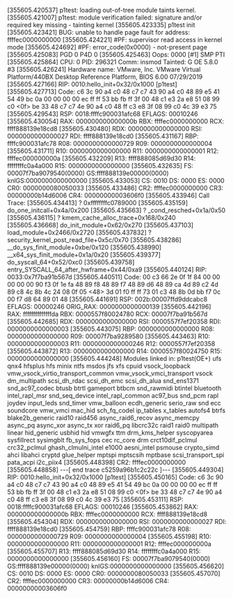 [355605.420537] p1test: loading out-of-tree module taints kernel.
[355605.421007] p1test: module verification failed: signature and/or required key missing - tainting kernel
[355605.423335] p1test init
[355605.423421] BUG: unable to handle page fault for address: ffffec0000000000
[355605.424221] #PF: supervisor read access in kernel mode
[355605.424692] #PF: error_code(0x0000) - not-present page
[355605.425083] PGD 0 P4D 0 
[355605.425463] Oops: 0000 [#1] SMP PTI
[355605.425864] CPU: 0 PID: 296321 Comm: insmod Tainted: G           OE     5.8.0 #3
[355605.426241] Hardware name: VMware, Inc. VMware Virtual Platform/440BX Desktop Reference Platform, BIOS 6.00 07/29/2019
[355605.427166] RIP: 0010:hello_init+0x32/0x1000 [p1test]
[355605.427713] Code: c6 3c 90 a4 c0 48 c7 c7 43 90 a4 c0 48 89 e5 41 54 49 bc 0a 00 00 00 00 ec ff ff 53 bb fb ff 3f 00 48 c1 e3 2a e8 51 08 99 c0 <0f> be 33 48 c7 c7 4e 90 a4 c0 48 ff c3 e8 3f 08 99 c0 4c 39 e3 75
[355605.429543] RSP: 0018:ffffc900031afc68 EFLAGS: 00010246
[355605.430054] RAX: 000000000000000b RBX: ffffec0000000000 RCX: ffff888139e18cd8
[355605.430480] RDX: 0000000000000000 RSI: 0000000000000027 RDI: ffff888139e18cd0
[355605.431167] RBP: ffffc900031afc78 R08: 0000000000000729 R09: 0000000000000004
[355605.431711] R10: 0000000000000000 R11: 0000000000000001 R12: ffffec000000000a
[355605.432209] R13: ffff888085d69d30 R14: ffffffffc0a4a000 R15: 0000000000000000
[355605.432635] FS:  00007f7ba9079540(0000) GS:ffff888139e00000(0000) knlGS:0000000000000000
[355605.433053] CS:  0010 DS: 0000 ES: 0000 CR0: 0000000080050033
[355605.433486] CR2: ffffec0000000000 CR3: 00000000b14d6006 CR4: 00000000003606f0
[355605.433946] Call Trace:
[355605.434413]  ? 0xffffffffc0789000
[355605.435159]  do_one_initcall+0x4a/0x200
[355605.435663]  ? _cond_resched+0x1a/0x50
[355605.436115]  ? kmem_cache_alloc_trace+0x168/0x240
[355605.436668]  do_init_module+0x62/0x270
[355605.437103]  load_module+0x2466/0x2720
[355605.437832]  ? security_kernel_post_read_file+0x5c/0x70
[355605.438286]  __do_sys_finit_module+0xbe/0x120
[355605.438990]  __x64_sys_finit_module+0x1a/0x20
[355605.439377]  do_syscall_64+0x52/0xc0
[355605.439758]  entry_SYSCALL_64_after_hwframe+0x44/0xa9
[355605.440124] RIP: 0033:0x7f7ba91b567d
[355605.440511] Code: 00 c3 66 2e 0f 1f 84 00 00 00 00 00 90 f3 0f 1e fa 48 89 f8 48 89 f7 48 89 d6 48 89 ca 4d 89 c2 4d 89 c8 4c 8b 4c 24 08 0f 05 <48> 3d 01 f0 ff ff 73 01 c3 48 8b 0d bb f7 0c 00 f7 d8 64 89 01 48
[355605.441691] RSP: 002b:00007ffd9ddcabc8 EFLAGS: 00000246 ORIG_RAX: 0000000000000139
[355605.442196] RAX: ffffffffffffffda RBX: 0000557f80024780 RCX: 00007f7ba91b567d
[355605.442685] RDX: 0000000000000000 RSI: 0000557f7ef20358 RDI: 0000000000000003
[355605.443075] RBP: 0000000000000000 R08: 0000000000000000 R09: 00007f7ba9289580
[355605.443463] R10: 0000000000000003 R11: 0000000000000246 R12: 0000557f7ef20358
[355605.443872] R13: 0000000000000000 R14: 0000557f80024750 R15: 0000000000000000
[355605.444248] Modules linked in: p1test(OE+) ufs qnx4 hfsplus hfs minix ntfs msdos jfs xfs cpuid vsock_loopback vmw_vsock_virtio_transport_common vmw_vsock_vmci_transport vsock dm_multipath scsi_dh_rdac scsi_dh_emc scsi_dh_alua snd_ens1371 snd_ac97_codec btusb btrtl gameport btbcm snd_rawmidi btintel bluetooth intel_rapl_msr snd_seq_device intel_rapl_common ac97_bus snd_pcm rapl joydev input_leds snd_timer vmw_balloon ecdh_generic serio_raw snd ecc soundcore vmw_vmci mac_hid sch_fq_codel ip_tables x_tables autofs4 btrfs blake2b_generic raid10 raid456 async_raid6_recov async_memcpy async_pq async_xor async_tx xor raid6_pq libcrc32c raid1 raid0 multipath linear hid_generic usbhid hid vmwgfx ttm drm_kms_helper syscopyarea sysfillrect sysimgblt fb_sys_fops cec rc_core drm crct10dif_pclmul crc32_pclmul ghash_clmulni_intel e1000 aesni_intel psmouse crypto_simd ahci libahci cryptd glue_helper mptspi mptscsih mptbase scsi_transport_spi pata_acpi i2c_piix4
[355605.448398] CR2: ffffec0000000000
[355605.448858] ---[ end trace c5259a96b1c2c22c ]---
[355605.449304] RIP: 0010:hello_init+0x32/0x1000 [p1test]
[355605.450165] Code: c6 3c 90 a4 c0 48 c7 c7 43 90 a4 c0 48 89 e5 41 54 49 bc 0a 00 00 00 00 ec ff ff 53 bb fb ff 3f 00 48 c1 e3 2a e8 51 08 99 c0 <0f> be 33 48 c7 c7 4e 90 a4 c0 48 ff c3 e8 3f 08 99 c0 4c 39 e3 75
[355605.453111] RSP: 0018:ffffc900031afc68 EFLAGS: 00010246
[355605.453862] RAX: 000000000000000b RBX: ffffec0000000000 RCX: ffff888139e18cd8
[355605.454304] RDX: 0000000000000000 RSI: 0000000000000027 RDI: ffff888139e18cd0
[355605.454759] RBP: ffffc900031afc78 R08: 0000000000000729 R09: 0000000000000004
[355605.455198] R10: 0000000000000000 R11: 0000000000000001 R12: ffffec000000000a
[355605.455707] R13: ffff888085d69d30 R14: ffffffffc0a4a000 R15: 0000000000000000
[355605.456160] FS:  00007f7ba9079540(0000) GS:ffff888139e00000(0000) knlGS:0000000000000000
[355605.456620] CS:  0010 DS: 0000 ES: 0000 CR0: 0000000080050033
[355605.457070] CR2: ffffec0000000000 CR3: 00000000b14d6006 CR4: 00000000003606f0